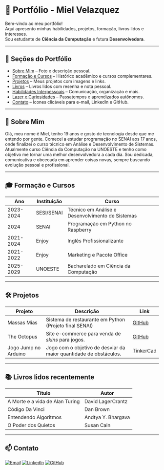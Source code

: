 # 🌟 Portfólio - Miel Velazquez

Bem-vindo ao meu portfólio!  
Aqui apresento minhas habilidades, projetos, formação, livros lidos e interesses.  
Sou estudante de **Ciência da Computação** e futura **Desenvolvedora**.

---

## 📌 Seções do Portfólio

- [Sobre Mim](#sobre) – Foto e descrição pessoal.
- [Formação e Cursos](#formação) – Histórico acadêmico e cursos complementares.
- [Projetos](#projetos) – Meus projetos com imagens e links.
- [Livros](#livros) – Livros lidos com resenha e nota pessoal.
- [Habilidades Interpessoais](#habilidades) – Comunicação, organização e mais.
- [Lazer e Curiosidades](#lazer) – Passatempos e aprendizados autônomos.
- [Contato](#contato) – Ícones clicáveis para e-mail, LinkedIn e GitHub.

---

## 📖 Sobre Mim

Olá, meu nome é Miel, tenho 19 anos e gosto de tecnologia desde que me entendo por gente.
Comecei a estudar programação no SENAI aos 17 anos, onde finalizei o curso técnico em Análise e Desenvolvimento de Sistemas.
Atualmente curso Ciência da Computação na UNOESTE e tenho como objetivo me tornar uma melhor desenvolvedora a cada dia.
Sou dedicada, comunicativa e obcecada em aprender coisas novas, sempre buscando evolução pessoal e profissional.

---

## 🎓 Formação e Cursos

| Ano         | Instituição | Curso |
|------------|------------|-------|
| 2023-2024  | SESI/SENAI | Técnico em Análise e Desenvolvimento de Sistemas |
| 2024       | SENAI      | Programação em Python no Raspberry |
| 2021-2024  | Enjoy      | Inglês Profissionalizante |
| 2021-2022  | Enjoy      | Marketing e Pacote Office |
| 2025-2029  | UNOESTE    | Bacharelado em Ciência da Computação |

---

## 🛠️ Projetos

| Projeto | Descrição | Link |
|---------|-----------|------|
| Massas Mias | Sistema de restaurante em Python (Projeto final SENAI) | [GitHub](https://github.com/MielVelazquezz/massasmiasProject) |
| The Octopus | Site e-commerce para venda de <em>skins</em> para jogos. | [GitHub](https://github.com/MielVelazquezz/theoctopus) |
| Jogo Jump no Arduino | Jogo com o objetivo de desviar da maior quantidade de obstáculos. | [TinkerCad](https://www.tinkercad.com/things/2OumgaVaMPX-jogo-jump-lcd?sharecode=D_K4929X_v937-UqOMxerFhF3nKwn8JS0CT8HC66aEA) |

---

## 📚 Livros lidos recentemente

  | Título | Autor |
|-------|-------|
| A Morte e a vida de Alan Turing | David LagerCrantz |
| Código Da Vinci | Dan Brown |
| Entendendo Algoritmos | Andtya Y. Bhargava |
| O Poder dos Quietos | Susan Cain |

---

## 📫 Contato

[![Email](https://img.shields.io/badge/Email-D14836?style=flat&logo=gmail&logoColor=white)](mailto:mieljazmim@gmail.com)
[![LinkedIn](https://img.shields.io/badge/LinkedIn-0A66C2?style=flat&logo=linkedin&logoColor=white)](https://www.linkedin.com/in/miel-j-velazquez-d-s-b14473221/)
[![GitHub](https://img.shields.io/badge/GitHub-181717?style=flat&logo=github&logoColor=white)](https://github.com/MielVelazquezz)

